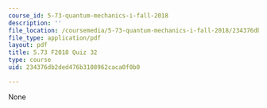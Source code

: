 ```yaml
---
course_id: 5-73-quantum-mechanics-i-fall-2018
description: ''
file_location: /coursemedia/5-73-quantum-mechanics-i-fall-2018/234376db2ded476b3108962caca0f0b0_MIT5_73F18_quiz32.pdf
file_type: application/pdf
layout: pdf
title: 5.73 F2018 Quiz 32
type: course
uid: 234376db2ded476b3108962caca0f0b0

---
```

None